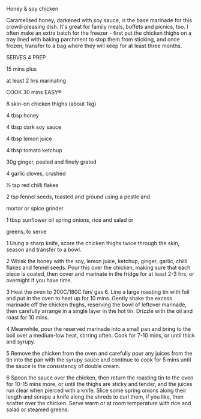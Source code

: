 Honey & soy chicken

Caramelised honey, darkened with soy sauce, is the base marinade for this crowd-pleasing dish. It's great for family meals, buffets and picnics, too. I often make an extra batch for the freezer - first put the chicken thighs on a tray lined with baking parchment to stop them from sticking, and once frozen, transfer to a bag where they will keep for at least three months.

SERVES 4 PREP

15 mins plus

at least 2 hrs marinating

COOK 30 mins EASY®

8 skin-on chicken thighs (about 1kg)

4 tbsp honey

4 tbsp dark soy sauce

4 tbsp lemon juice

4 tbsp tomato ketchup

30g ginger, peeled and finely grated

4 garlic cloves, crushed

½ tsp red chilli flakes

2 tsp fennel seeds, toasted and ground using a pestle and

mortar or spice grinder

1 tbsp sunflower oil spring onions, rice and salad or

greens, to serve

1 Using a sharp knife, score the chicken thighs twice through the skin, season and transfer to a bowl.

2 Whisk the honey with the soy, lemon juice, ketchup, ginger, garlic, chilli flakes and fennel seeds. Pour this over the chicken, making sure that each piece is coated, then cover and marinate in the fridge for at least 2-3 hrs, or overnight if you have time.

3 Heat the oven to 200C/180C fan/ gas 6. Line a large roasting tin with foil and put in the oven to heat up for 10 mins. Gently shake the excess marinade off the chicken thighs, reserving the bowl of leftover marinade, then carefully arrange in a single layer in the hot tin. Drizzle with the oil and roast for 10 mins.

4 Meanwhile, pour the reserved marinade into a small pan and bring to the boil over a medium-low heat, stirring often. Cook for 7-10 mins, or until thick and syrupy.

5 Remove the chicken from the oven and carefully pour any juices from the tin into the pan with the syrupy sauce and continue to cook for 5 mins until the sauce is the consistency of double cream.

6 Spoon the sauce over the chicken, then return the roasting tin to the oven for 10-15 mins more, or until the thighs are sticky and tender, and the juices run clear when pierced with a knife. Slice some spring onions along their length and scrape a knife along the shreds to curl them, if you like, then scatter over the chicken. Serve warm or at room temperature with rice and salad or steamed greens.